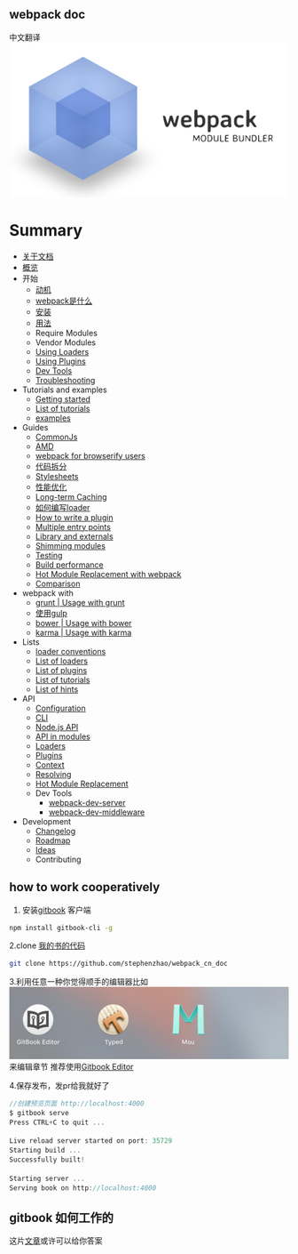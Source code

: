 ## webpack doc
中文翻译
![[ds](stephenzhao.github.io/webpack_cn_doc/)](QQ20160303-0.png)

# Summary

* [关于文档](README.md)
* [概览](docs/home.md)
* 开始
  * [动机][Motivation]
  * [webpack是什么][What is webpack? | What is webpack]
  * [安装][Installation]
  * [用法][Usage]
  * Require Modules
  * Vendor Modules
  * [Using Loaders]
  * [Using Plugins]
  * [Dev Tools]
  * [Troubleshooting]
* Tutorials and examples
  * [Getting started](http://webpack.github.io/docs/tutorials/getting-started/)
  * [List of tutorials]
  * [examples]
* Guides
  * [CommonJs]
  * [AMD]
  * [webpack for browserify users]
  * [代码拆分][Code Splitting]
  * [Stylesheets]
  * [性能优化][Optimization]
  * [Long-term Caching]
  * [如何编写loader][How to write a loader]
  * [How to write a plugin]
  * [Multiple entry points]
  * [Library and externals]
  * [Shimming modules]
  * [Testing]
  * [Build performance]
  * [Hot Module Replacement with webpack]
  * [Comparison]
* webpack with
  * [grunt | Usage with grunt]
  * [使用gulp][gulp | Usage with gulp]
  * [bower | Usage with bower]
  * [karma | Usage with karma]
* Lists
  * [loader conventions]
  * [List of loaders]
  * [List of plugins]
  * [List of tutorials]
  * [List of hints]
* API
  * [Configuration]
  * [CLI]
  * [Node.js API]
  * [API in modules]
  * [Loaders]
  * [Plugins]
  * [Context]
  * [Resolving]
  * [Hot Module Replacement]
  * Dev Tools
    * [webpack-dev-server]
    * [webpack-dev-middleware]
* Development
  * [Changelog]
  * [Roadmap]
  * [Ideas]
  * Contributing

[Motivation]:[docs/motivation.md]
[What is webpack? | What is webpack]:[docs/what-is-webpack.md]
[Installation]:[docs/installation.md]
[Usage]:[docs/usage.md]
[Using Loaders]:[docs/using-loaders.md]
[Using Plugins]:[docs/using-plugins.md]
[Dev Tools]:[docs/dev-tools.md]
[Troubleshooting]:[docs/troubleshooting.md]
[List of tutorials]:[docs/list-of-tutorials.md]
[examples]:[docs/examples.md]
[CommonJs]:[docs/commonjs.md]
[AMD]:[docs/amd.md]
[webpack for browserify users]:[docs/webpack-for-browserify-users.md]
[Code Splitting]:[docs/code-splitting.md]
[Stylesheets]:[docs/stylesheets.md]
[Optimization]:[docs/optimization.md]
[Long-term Caching]:[docs/long-term-caching.md]
[How to write a loader]:[docs/how-to-write-a-loader.md]
[How to write a plugin]:[docs/how-to-write-a-plugin.md]
[Multiple entry points]:[docs/multiple-entry-points.md]
[Library and externals]:[docs/library-and-externals.md]
[Shimming modules]:[docs/shimming-modules.md]
[Testing]:[docs/testing.md]
[Build performance]:[docs/build-performance.md]
[Hot Module Replacement with webpack]:[docs/hot-module-replacement-with-webpack.md]
[Comparison]:[docs/comparison.md]
[grunt | Usage with grunt]:[docs/usage-with-grunt.md]
[gulp | Usage with gulp]:[docs/usage-with-gulp.md]
[bower | Usage with bower]:[docs/usage-with-bower.md]
[karma | Usage with karma]:[docs/usage-with-karma.md]
[loader conventions]:[docs/loader-conventions.md]
[List of loaders]:[docs/list-of-loaders.md]
[List of plugins]:[docs/list-of-plugins.md]
[List of tutorials]:[docs/list-of-tutorials.md]
[List of hints]:[docs/list-of-hints.md]
[Configuration]:[docs/configuration.md]
[CLI]:[docs/cli.md]
[Node.js API]:[docs/node.js-api.md]
[API in modules]:[docs/api-in-modules.md]
[Loaders]:[docs/loaders.md]
[Plugins]:[docs/plugins.md]
[Context]:[docs/context.md]
[Resolving]:[docs/resolving.md]
[Hot Module Replacement]:[docs/hot-module-replacement.md]
[webpack-dev-server]:[docs/webpack-dev-server.md]
[webpack-dev-middleware]:[docs/webpack-dev-middleware.md]
[Changelog]:[docs/changelog.md]
[Roadmap]:[docs/roadmap.md]
[Ideas]:[docs/ideas.md]

## how to work cooperatively
1. 安装[gitbook](https://github.com/GitbookIO/gitbook) 客户端

```zsh
npm install gitbook-cli -g
```
2.clone [我的书的代码](https://github.com/stephenzhao/webpack_cn_doc)

```zsh
git clone https://github.com/stephenzhao/webpack_cn_doc

```
3.利用任意一种你觉得顺手的编辑器比如
![markdown](QQ20160303-0@2x.png) 来编辑章节
推荐使用[Gitbook Editor](https://www.gitbook.com/editor/osx)

4.保存发布，发pr给我就好了

``` js
//创建预览页面 http://localhost:4000
$ gitbook serve
Press CTRL+C to quit ...

Live reload server started on port: 35729
Starting build ...
Successfully built!

Starting server ...
Serving book on http://localhost:4000

```


## gitbook 如何工作的

这片[文章](http://www.chengweiyang.cn/gitbook/introduction/README.html)或许可以给你答案



